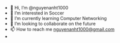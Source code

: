 - 👋 Hi, I’m @nguyenanht1000
- 👀 I’m interested in Soccer
- 🌱 I’m currently learning Computer Networking
- 💞️ I’m looking to collaborate on the future
- 📫 How to reach me nguyenanht1000@gmail.com
- 

<!---
nguyenanht1000/nguyenanht1000 is a ✨ special ✨ repository because its `README.md` (this file) appears on your GitHub profile.
You can click the Preview link to take a look at your changes.
--->
